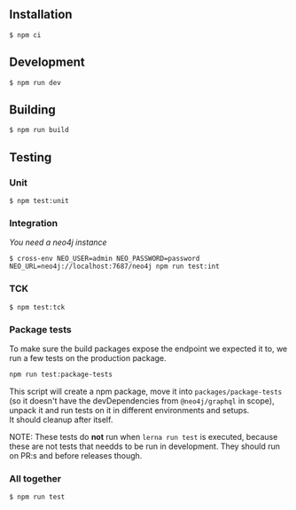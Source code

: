 ## Installation

```
$ npm ci
```

## Development

```
$ npm run dev
```

## Building

```
$ npm run build
```

## Testing

### Unit
```
$ npm test:unit
```

### Integration
_You need a neo4j instance_
```
$ cross-env NEO_USER=admin NEO_PASSWORD=password NEO_URL=neo4j://localhost:7687/neo4j npm run test:int
```

### TCK
```
$ npm test:tck
```

### Package tests

To make sure the build packages expose the endpoint we expected it to, we run a few tests
on the production package.

```bash
npm run test:package-tests
```

This script will create a npm package, move it into `packages/package-tests` (so it doesn't have
the devDependencies from `@neo4j/graphql` in scope), unpack it and run tests on it in different environments and setups.  
It should cleanup after itself.

NOTE: These tests do **not** run when `lerna run test` is executed, because these are not
tests that needds to be run in development. They should run on PR:s and before releases though.

### All together
```
$ npm run test
```

